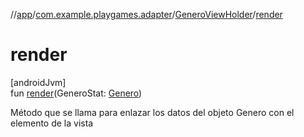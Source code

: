 //[app](../../../index.md)/[com.example.playgames.adapter](../index.md)/[GeneroViewHolder](index.md)/[render](render.md)

# render

[androidJvm]\
fun [render](render.md)(GeneroStat: [Genero](../../com.example.playgames.model/-genero/index.md))

Método que se llama para enlazar los datos del objeto Genero con el elemento de la vista
